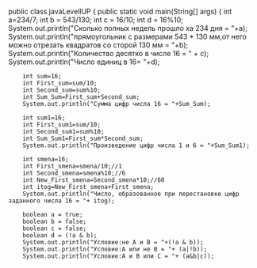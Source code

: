public class javaLevellUP {
    public static void main(String[] args) {
     int a=234/7;
     int b = 543/130;
     int c = 16/10;
     int d = 16%10;
        System.out.println("Сколько полных недель прошло ха 234 дня = "+a);
        System.out.println("прямоугольник с размерами 543 * 130 мм,от него можно отрезать квадратов со сторой 130 мм = "+b);
        System.out.println("Количество десятко в числе 16 = " + c);
        System.out.println("Число единиц в 16= "+d);

        int sum=16;
        int First_sum=sum/10;
        int Second_sum=sum%10;
        int Sum_Sum=First_sum+Second_sum;
        System.out.println("Сумма цифр числа 16 = "+Sum_Sum);

        int sum1=16;
        int First_sum1=sum/10;
        int Second_sum1=sum%10;
        int Sum_Sum1=First_sum*Second_sum;
        System.out.println("Произведение цифр числа 1 и 6 = "+Sum_Sum1);

        int smena=16;
        int First_smena=smena/10;//1
        int Second_smena=smena%10;//6
        int New_First_smena=Second_smena*10;//60
        int itog=New_First_smena+First_smena;
        System.out.println("Число, образованное при перестановке цифр заданного числа 16 = "+ itog);
        
        boolean a = true;
        boolean b = false;
        boolean c = false;
        boolean d = (!a & b);
        System.out.println("Условие:не А и В = "+(!a & b));
        System.out.println("Условие:А или не В = "+ (a|!b));
        System.out.println("Условие:А и В или С = "+ (a&b|c));
